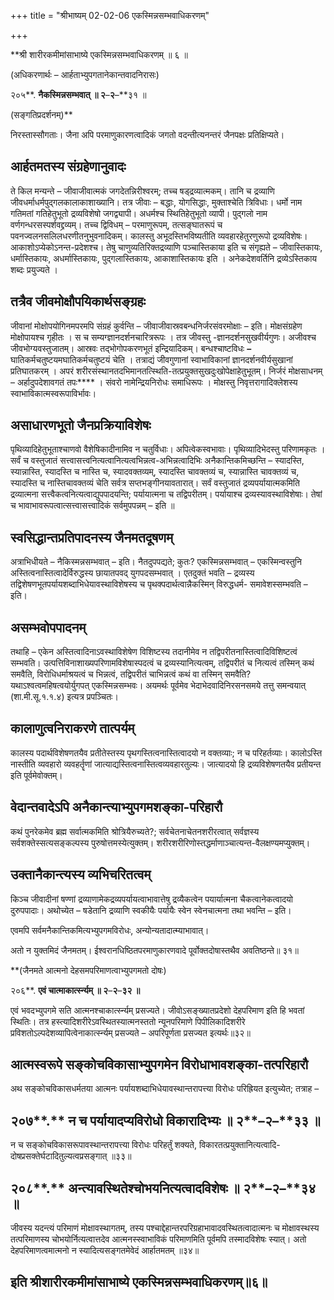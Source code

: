 +++
title = "श्रीभाष्यम् 02-02-06 एकस्मिन्नसम्भवाधिकरणम्"

+++


**श्री शारीरकमीमांसाभाष्ये एकस्मिन्नसम्भवाधिकरणम् ॥ ६ ॥

(अधिकरणार्थः – आर्हताभ्युपगतानेकान्तवादनिरासः)

२०५**. **नैकस्मिन्नसम्भवात् ॥ २**–**२**–**३१ ॥

(सङ्गतिप्रदर्शनम्)**

निरस्तास्सौगताः। जैना अपि परमाणुकारणत्वादिकं जगतो वदन्तीत्यनन्तरं जैनपक्षः प्रतिक्षिप्यते।

## आर्हतमतस्य संग्रहेणानुवादः

ते किल मन्यन्ते – जीवाजीवात्मकं जगदेतन्निरीश्वरम्; तच्च षड्द्रव्यात्मकम्। तानि च द्रव्याणि जीवधर्माधर्मपुद्गलकालाकाशाख्यानि। तत्र जीवाः – बद्धाः, योगसिद्धाः, मुक्ताश्चेति त्रिविधाः। धर्मो नाम गतिमतां गतिहेतुभूतो द्रव्यविशेषो जगद्व्यापी। अधर्मश्च स्थितिहेतुभूतो व्यापी। पुद्गलो नाम वर्णगन्धरसस्पर्शवद्द्रव्यम्। तच्च द्विविधम् – परमाणुरूपम्, तत्सङ्घातरूपं च पवनज्वलनसलिलधरणीतनुभुवनादिकम्। कालस्तु अभूदस्तिभविष्यतीति व्यवहारहेतुरणुरूपो द्रव्यविशेषः। आकाशोऽप्येकोऽनन्त-प्रदेशश्च। तेषु चाणुव्यतिरिक्तद्रव्याणि पञ्चास्तिकाया इति च संगृह्यते – जीवास्तिकायः, धर्मास्तिकायः, अधर्मास्तिकायः, पुद्गलास्तिकायः, आकाशास्तिकायः इति । अनेकदेशवर्तिनि द्रव्येऽस्तिकाय शब्दः प्रयुज्यते ।

## तत्रैव जीवमोक्षौपयिकार्थसङ्ग्रहः

जीवानां मोक्षोपयोगिनमपरमपि संग्रहं कुर्वन्ति – जीवाजीवास्रवबन्धनिर्जरसंवरमोक्षाः – इति। मोक्षसंग्रहेण मोक्षोपायश्च गृहीतः । स च सम्यग्ज्ञानदर्शनचारित्ररूपः । तत्र जीवस्तु -ज्ञानदर्शनसुखवीर्यगुणः। अजीवश्च जीवभोग्यवस्तुजातम्। आस्रवः तद्भोगोपकरणभूतं इन्द्रियादिकम्। बन्धश्चाष्टविधः **–** घातिकर्मचतुष्टयमघातिकर्मचतुष्टयं चेति । तत्राद्यं जीवगुणानां स्वाभाविकानां ज्ञानदर्शनवीर्यसुखानां प्रतिघातकरम् । अपरं शरीरसंस्थानतदभिमानतत्स्थिति-तत्प्रयुक्तसुखदुःखोपेक्षाहेतुभूतम्। निर्जरं मोक्षसाधनम् – अर्हादुपदेशावगतं तपः**** । संवरो नामेन्द्रियनिरोधः समाधिरूपः । मोक्षस्तु निवृत्तरागादिक्लेशस्य स्वाभाविकात्मस्वरूपाविर्भावः।

## असाधारणभूतो जैनप्रक्रियाविशेषः

पृथिव्यादिहेतुभूताश्चाणवो वैशेषिकादीनामिव न चतुर्विधाः। अपित्वेकस्वभावाः। पृथिव्यादिभेदस्तु परिणामकृतः । सर्वं च वस्तुजातं सत्त्वासत्त्वनित्यत्वानित्यत्वभिन्नत्व-अभिन्नत्वादिभिः अनैकान्तिकमिच्छन्ति – स्यादस्ति, स्यान्नास्ति, स्यादस्ति च नास्ति च, स्यादवक्तव्यम्, स्यादस्ति चावक्तव्यं च, स्यान्नास्ति चावक्तव्यं च, स्यादस्ति च नास्तिचावक्तव्यं चेति सर्वत्र सप्तभङ्गीनयावतारात्। सर्वं वस्तुजातं द्रव्यपर्यायात्मकमिति द्रव्यात्मना सत्त्वैकत्वनित्यत्वाद्युपपादयन्ति; पर्यायात्मना च तद्विपरीतम्। पर्यायाश्च द्रव्यस्यावस्थाविशेषाः। तेषां च भावाभावरूपत्वात्सत्त्वासत्त्वादिकं सर्वमुपपन्नम् – इति ॥

## स्वसिद्धान्तप्रतिपादनस्य जैनमतदूषणम्

अत्राभिधीयते – नैकिस्मन्नसम्भवात् – इति। नैतदुपपद्यते; कुतः? एकस्मिन्नसम्भवात् – एकस्मिन्वस्तुनि अस्तित्वनास्तित्वादेर्विरुद्धस्य छायातपवद् युगपदसम्भवात् । एतदुक्तं भवति – द्रव्यस्य तद्विशेषणभूतपर्यायशब्दाभिधेयावस्थाविशेषस्य च पृथक्पदार्थत्वान्नैकस्मिन् विरुद्धधर्म- समावेशस्सम्भवति – इति।

## असम्भवोपपादनम्

तथाहि – एकेन अस्तित्वादिनाऽवस्थाविशेषेण विशिष्टस्य तदानीमेव न तद्विपरीतनास्तित्वादिविशिष्टत्वं सम्भवति। उत्पत्तिविनाशाख्यपरिणामविशेषास्पदत्वं च द्रव्यस्यानित्यत्वम्, तद्विपरीतं च नित्यत्वं तस्मिन् कथं समवैति, विरोधिधर्माश्रयत्वं च भिन्नत्वं, तद्विपरीतं चाभिन्नत्वं कथं वा तस्मिन् समवैति? यथाऽश्वत्वमहिषत्वयोर्युगपत् एकस्मिन्नसम्भवः। अयमर्थः पूर्वमेव भेदाभेदवादिनिरसनसमये तत्तु समन्वयात् (शा.मी.सू.१.१.४) इत्यत्र प्रपञ्चितः।

## कालाणुत्वनिराकरणे तात्पर्यम्

कालस्य पदार्थविशेषणतयैव प्रतीतेस्तस्य पृथगस्तित्वनास्तित्वादयो न वक्तव्याः; न च परिहर्तव्याः। कालोऽस्ति नास्तीति व्यवहारो व्यवहर्तॄणां जात्याद्यस्तित्वनास्तित्वव्यवहारतुल्यः। जात्यादयो हि द्रव्यविशेषणतयैव प्रतीयन्त इति पूर्वमेवोक्तम्।

## वेदान्तवादेऽपि अनैकान्त्याभ्युपगमशङ्का-परिहारौ

कथं पुनरेकमेव ब्रह्म सर्वात्मकमिति श्रोत्रियैरुच्यते?; सर्वचेतनाचेतनशरीरत्वात् सर्वज्ञस्य सर्वशक्तेस्सत्यसङ्कल्पस्य पुरुषोत्तमस्येत्युक्तम्। शरीरशरीरिणोस्तद्धर्माणाञ्चात्यन्त-वैलक्षण्यमप्युक्तम्।

## उक्तानैकान्त्यस्य व्यभिचरितत्वम्

किञ्च जीवादीनां षण्णां द्रव्याणामेकद्रव्यपर्यायत्वाभावात्तेषु द्रव्यैकत्वेन पयार्यात्मना चैकत्वानेकत्वादयो दुरुपपादाः। अथोच्येत – षडेतानि द्रव्याणि स्वकीयैः पर्यायैः स्वेन स्वेनचात्मना तथा भवन्ति – इति।

एवमपि सर्वमनैकान्तिकमित्यभ्युपगमविरोधः, अन्योन्यतादात्म्याभावात्।

अतो न युक्तमिदं जैनमतम्। ईश्वरानधिष्ठितपरमाणुकारणवादे पूर्वोक्तदोषास्तथैव अवतिष्ठन्ते॥ ३१॥

**(जैनमते आत्मनो देहसमपरिमाणत्वाभ्युपगमतो दोषः)

२०६**. **एवं चात्माकार्त्स्न्यम् ॥ २**–**२**–**३२ ॥**

एवं भवदभ्युपगमे सति आत्मनश्चाकार्त्स्न्यम् प्रसज्यते। जीवोऽसङ्ख्यातप्रदेशो देहपरिमाण इति हि भवतां स्थितिः। तत्र हस्त्यादिशरीरेऽवस्थितस्यात्मनस्ततो न्यूनपरिमाणे पिपीलिकादिशरीरे प्रविशतोऽल्पदेशव्यापित्वेनाकार्त्स्न्यम् प्रसज्यते – अपरिपूर्णता प्रसज्यत इत्यर्थः॥३२॥

## आत्मस्वरूपे सङ्कोचविकासाभ्युपगमेन विरोधाभावशङ्का-तत्परिहारौ

अथ सङ्कोचविकासधर्मतया आत्मनः पर्यायशब्दाभिधेयावस्थान्तरापत्त्या विरोधः परिह्रियत इत्युच्येत; तत्राह –

## २०७**.** न च पर्यायादप्यविरोधो विकारादिभ्यः ॥ २**–**२**–**३३ ॥

न च सङ्कोचविकासरूपावस्थान्तरापत्त्या विरोधः परिहर्तुं शक्यते, विकारतत्प्रयुक्तानित्यत्वादि-दोषप्रसक्तेर्घटादितुल्यत्वप्रसङ्गात् ॥३३॥

## २०८**.** अन्त्यावस्थितेश्चोभयनित्यत्वादविशेषः ॥ २**–**२**–**३४ ॥

जीवस्य यदन्त्यं परिमाणं मोक्षावस्थागतम्, तस्य पश्चाद्देहान्तरपरिग्रहाभावादवस्थितत्वादात्मनः च मोक्षावस्थस्य तत्परिमाणस्य चोभयोर्नित्यत्वात्तदेव आत्मनस्स्वाभाविकं परिमाणमिति पूर्वमपि तस्मादविशेषः स्यात्। अतो देहपरिमाणत्वमात्मनो न स्यादित्यसङ्गतमेवेदं आर्हातमतम् ॥३४॥

## इति श्रीशारीरकमीमांसाभाष्ये एकस्मिन्नसम्भवाधिकरणम्॥६॥


